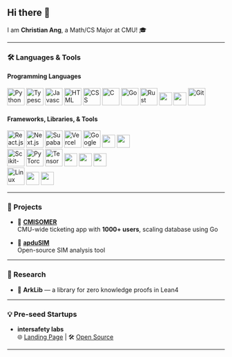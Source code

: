 ## Hi there 👋

I am **Christian Ang**, a Math/CS Major at CMU! 🎓  

---

### 🛠️ Languages & Tools

#### Programming Languages
<p>
  <img src="https://skillicons.dev/icons?i=python" alt="Python" height="40"/>
  <img src="https://skillicons.dev/icons?i=typescript" alt="Typescript" height="40"/>
  <img src="https://skillicons.dev/icons?i=javascript" alt="Javascript" height="40"/>
  <img src="https://skillicons.dev/icons?i=html" alt="HTML" height="40"/>
  <img src="https://skillicons.dev/icons?i=css" alt="CSS" height="40"/>
  <img src="https://skillicons.dev/icons?i=c" alt="C" height="40"/>
  <img src="https://skillicons.dev/icons?i=go" alt="Go" height="40"/>
  <img src="https://skillicons.dev/icons?i=rust" alt="Rust" height="40"/>
  <img src="https://img.shields.io/badge/SML-red?style=for-the-badge&logo=databricks&logoColor=white" height="30"/>
  <img src="https://img.shields.io/badge/Lean-4B8BBE?style=for-the-badge&logo=leanpub&logoColor=white" height="30"/>
  <img src="https://skillicons.dev/icons?i=git" alt="Git" height="40"/>
</p>

#### Frameworks, Libraries, & Tools
<p>
  <img src="https://skillicons.dev/icons?i=react" alt="React.js" height="40"/>
  <img src="https://skillicons.dev/icons?i=nextjs" alt="Next.js" height="40"/>
  <img src="https://skillicons.dev/icons?i=supabase" alt="Supabase" height="40"/>
  <img src="https://skillicons.dev/icons?i=vercel" alt="Vercel" height="40"/>
  <img src="https://skillicons.dev/icons?i=gcp" alt="Google Cloud Platform" height="40"/>
  <img src="https://img.shields.io/badge/Axios-671ddf?style=for-the-badge&logo=axios&logoColor=white" height="30"/>
  <img src="https://img.shields.io/badge/FastAPI-009688?style=for-the-badge&logo=fastapi&logoColor=white" height="30"/>

  <br/>

  <img src="https://skillicons.dev/icons?i=sklearn" alt="Scikit-Learn" height="40"/>
  <img src="https://skillicons.dev/icons?i=pytorch" alt="PyTorch" height="40"/>
  <img src="https://skillicons.dev/icons?i=tensorflow" alt="TensorFlow" height="40"/>
  <img src="https://img.shields.io/badge/MiniLM-4285F4?style=for-the-badge&logo=google&logoColor=white" height="30"/>
  <img src="https://img.shields.io/badge/Annoy-7f5af0?style=for-the-badge&logoColor=white" height="30"/>
  <img src="https://img.shields.io/badge/Jenkins-D24939?style=for-the-badge&logo=jenkins&logoColor=white" height="30"/>

  <br/>

  <img src="https://skillicons.dev/icons?i=linux" alt="Linux" height="40"/>
  <img src="https://img.shields.io/badge/MCP%20Servers-3b82f6?style=for-the-badge&logo=serverfault&logoColor=white" height="30"/>
  <img src="https://img.shields.io/badge/Bytecode%20Translations-ff4500?style=for-the-badge&logoColor=white" height="30"/>
</p>

---

### 🚀 Projects

- 📱 **[CMISOMER](https://cmisomer.net)**  
  CMU-wide ticketing app with **1000+ users**, scaling database using Go  

- 🔬 **[apduSIM](https://github.com/porkboi/apduSIM)**  
  Open-source SIM analysis tool  

---

### 🧪 Research

- 📖 **ArkLib** — a library for zero knowledge proofs in Lean4

---

### 💡 Pre-seed Startups

- **intersafety labs**  
  🌐 [Landing Page](https://intersafety.pro) | 🛠️ [Open Source](https://github.com/intersafety)  

---
